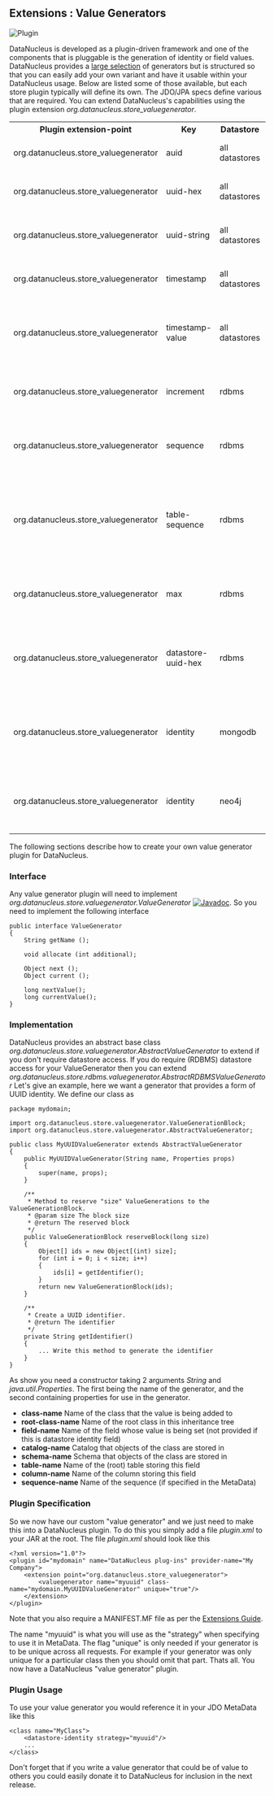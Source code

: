 <head><title>Extensions : Value Generators</title></head>

## Extensions : Value Generators
![Plugin](../../images/nucleus_plugin.gif)

DataNucleus is developed as a plugin-driven framework and one of the components that is pluggable is 
the generation of identity or field values. DataNucleus provides a [large selection](http://www.datanucleus.org/products/accessplatform/jdo/value_generation.html) 
of generators but is structured so that you can easily add your own variant and have it usable within your DataNucleus usage. Below are listed
some of those available, but each store plugin typically will define its own. The JDO/JPA specs define various that are required.
You can extend DataNucleus's capabilities using the plugin extension _org.datanucleus.store_valuegenerator_.

<table>
    <tr>
        <th>Plugin extension-point</th>
        <th>Key</th>
        <th>Datastore</th>
        <th>Description</th>
        <th width="80">Location</th>
    </tr>
    <tr>
        <td>org.datanucleus.store_valuegenerator</td>
        <td>auid</td>
        <td>all datastores</td>
        <td>Value Generator using AUIDs</td>
        <td>datanucleus-core</td>
    </tr>
    <tr>
        <td>org.datanucleus.store_valuegenerator</td>
        <td>uuid-hex</td>
        <td>all datastores</td>
        <td>Value Generator using uuid-hex</td>
        <td>datanucleus-core</td>
    </tr>
    <tr>
        <td>org.datanucleus.store_valuegenerator</td>
        <td>uuid-string</td>
        <td>all datastores</td>
        <td>Value Generator using uuid-string</td>
        <td>datanucleus-core</td>
    </tr>
    <tr>
        <td>org.datanucleus.store_valuegenerator</td>
        <td>timestamp</td>
        <td>all datastores</td>
        <td>Value Generator using Timestamp</td>
        <td>datanucleus-core</td>
    </tr>
    <tr>
        <td>org.datanucleus.store_valuegenerator</td>
        <td>timestamp-value</td>
        <td>all datastores</td>
        <td>Value Generator using Timestamp millisecs value</td>
        <td>datanucleus-core</td>
    </tr>
    <tr>
        <td>org.datanucleus.store_valuegenerator</td>
        <td>increment</td>
        <td>rdbms</td>
        <td>Value Generator using increment strategy</td>
        <td>datanucleus-rdbms</td>
    </tr>
    <tr>
        <td>org.datanucleus.store_valuegenerator</td>
        <td>sequence</td>
        <td>rdbms</td>
        <td>Value Generator using datastore sequences</td>
        <td>datanucleus-rdbms</td>
    </tr>
    <tr>
        <td>org.datanucleus.store_valuegenerator</td>
        <td>table-sequence</td>
        <td>rdbms</td>
        <td>Value Generator using a database table to generate sequences (same as increment)</td>
        <td>datanucleus-rdbms</td>
    </tr>
    <tr>
        <td>org.datanucleus.store_valuegenerator</td>
        <td>max</td>
        <td>rdbms</td>
        <td>Value Generator using max(COL)+1 strategy</td>
        <td>datanucleus-rdbms</td>
    </tr>
    <tr>
        <td>org.datanucleus.store_valuegenerator</td>
        <td>datastore-uuid-hex</td>
        <td>rdbms</td>
        <td>Value Generator using uuid-hex attributed by the datastore</td>
        <td>datanucleus-rdbms</td>
    </tr>
    <tr>
        <td>org.datanucleus.store_valuegenerator</td>
        <td>identity</td>
        <td>mongodb</td>
        <td>Value Generator for MongoDB using identity strategy</td>
        <td>datanucleus-mongodb</td>
    </tr>
    <tr>
        <td>org.datanucleus.store_valuegenerator</td>
        <td>identity</td>
        <td>neo4j</td>
        <td>Value Generator for Neo4j using identity strategy</td>
        <td>datanucleus-neo4j</td>
    </tr>
</table>

The following sections describe how to create your own value generator plugin for DataNucleus.

### Interface

Any value generator plugin will need to implement _org.datanucleus.store.valuegenerator.ValueGenerator_
[![Javadoc](../../images/javadoc.gif)](http://www.datanucleus.org/javadocs/core/latest/org/datanucleus/store/valuegenerator/ValueGenerator.html).
So you need to implement the following interface


	public interface ValueGenerator
	{
    	String getName ();
	
    	void allocate (int additional);
	
    	Object next ();
    	Object current ();
	
    	long nextValue();
    	long currentValue();
	}


### Implementation

DataNucleus provides an abstract base class _org.datanucleus.store.valuegenerator.AbstractValueGenerator_ to extend if you don't require 
datastore access. If you do require (RDBMS) datastore access for your ValueGenerator then you can extend _org.datanucleus.store.rdbms.valuegenerator.AbstractRDBMSValueGenerator_
Let's give an example, here we want a generator that provides a form of UUID identity. We define our class as

    package mydomain;
    
    import org.datanucleus.store.valuegenerator.ValueGenerationBlock;
    import org.datanucleus.store.valuegenerator.AbstractValueGenerator;
    
    public class MyUUIDValueGenerator extends AbstractValueGenerator
    {
        public MyUUIDValueGenerator(String name, Properties props)
        {
            super(name, props);
        }
    
        /**
         * Method to reserve "size" ValueGenerations to the ValueGenerationBlock.
         * @param size The block size
         * @return The reserved block
         */
        public ValueGenerationBlock reserveBlock(long size)
        {
            Object[] ids = new Object[(int) size];
            for (int i = 0; i < size; i++)
            {
                ids[i] = getIdentifier();
            }
            return new ValueGenerationBlock(ids);
        }
    
        /**
         * Create a UUID identifier.
         * @return The identifier
         */
        private String getIdentifier()
        {
            ... Write this method to generate the identifier
        }
    }

As show you need a constructor taking 2 arguments _String_ and _java.util.Properties_. The first being the name of the generator, and the 
second containing properties for use in the generator.

* __class-name__ Name of the class that the value is being added to
* __root-class-name__ Name of the root class in this inheritance tree
* __field-name__ Name of the field whose value is being set (not provided if this is datastore identity field)
* __catalog-name__ Catalog that objects of the class are stored in
* __schema-name__ Schema that objects of the class are stored in
* __table-name__ Name of the (root) table storing this field
* __column-name__ Name of the column storing this field
* __sequence-name__ Name of the sequence (if specified in the MetaData)


### Plugin Specification

So we now have our custom "value generator" and we just need to make this into a DataNucleus plugin. To do this
you simply add a file _plugin.xml_ to your JAR at the root. The file _plugin.xml_ should look like this

	<?xml version="1.0"?>
	<plugin id="mydomain" name="DataNucleus plug-ins" provider-name="My Company">
    	<extension point="org.datanucleus.store_valuegenerator">
        	<valuegenerator name="myuuid" class-name="mydomain.MyUUIDValueGenerator" unique="true"/>
    	</extension>
	</plugin>

Note that you also require a MANIFEST.MF file as per the [Extensions Guide](index.html).

The name "myuuid" is what you will use as the "strategy" when specifying to use it in MetaData.
The flag "unique" is only needed if your generator is to be unique across all requests. For example if your
generator was only unique for a particular class then you should omit that part. Thats all. You now have a 
DataNucleus "value generator" plugin.


### Plugin Usage

To use your value generator you would reference it in your JDO MetaData like this

	<class name="MyClass">
    	<datastore-identity strategy="myuuid"/>
    	...
	</class>

Don't forget that if you write a value generator that could be of value to others you could easily donate it to DataNucleus for inclusion in the next release.
